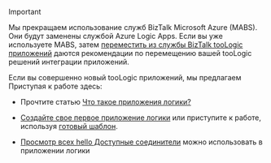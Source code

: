 > [!IMPORTANT]
> Мы прекращаем использование служб BizTalk Microsoft Azure (MABS). Они будут заменены службой Azure Logic Apps. Если вы уже используете MABS, затем [переместить из службы BizTalk tooLogic приложений](../articles/logic-apps/logic-apps-move-from-mabs.md) даются рекомендации по перемещению вашей tooLogic решений интеграции приложений. 
> 
> Если вы совершенно новый tooLogic приложений, мы предлагаем Приступая к работе здесь: 
> 
> - Прочтите статью [Что такое приложения логики?](../articles/logic-apps/logic-apps-what-are-logic-apps.md)  
> 
> - [Создайте свое первое приложение логики](../articles/logic-apps/logic-apps-create-a-logic-app.md) или приступите к работе, используя [готовый шаблон](../articles/logic-apps/logic-apps-use-logic-app-templates.md).  
> 
> - [Просмотр всех hello Доступные соединители](../articles/connectors/apis-list.md) можно использовать в приложении логики
